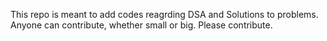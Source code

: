This repo is meant to add codes reagrding DSA and Solutions to problems. 
Anyone can contribute, whether small or big. Please contribute. 
